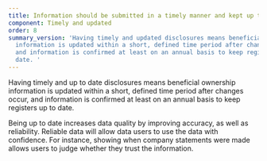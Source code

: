 ```yaml
---
title: Information should be submitted in a timely manner and kept up to date
component: Timely and updated
order: 8
summary_version: 'Having timely and updated disclosures means beneficial ownership
  information is updated within a short, defined time period after changes occur,
  and information is confirmed at least on an annual basis to keep registers up to
  date. '
---
```


Having timely and up to date disclosures means beneficial ownership information is updated within a short, defined time period after changes occur, and information is confirmed at least on an annual basis to keep registers up to date. 

Being up to date increases data quality by improving accuracy, as well as reliability. Reliable data will allow data users to use the data with confidence. For instance, showing when company statements were made allows users to judge whether they trust the information.